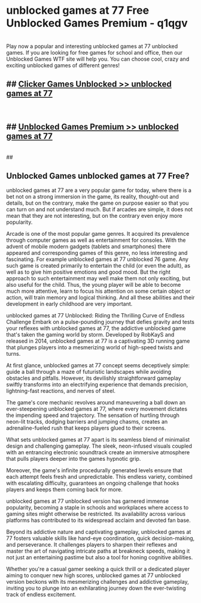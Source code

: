 # unblocked games at 77  Free Unblocked Games Premium - q1qgv <br>
<br>
Play now a popular and interesting unblocked games at 77 unblocked games. If you are looking for free games for school and office, then our Unblocked Games WTF site will help you. You can choose cool, crazy and exciting unblocked games of different genres!


## ##  [Clicker Games Unblocked >> unblocked games at 77](http://freeplayer.one?title=unblocked_games_at_77&ref=UGames)
  <br>

##  ## [Unblocked Games Premium >> unblocked games at 77](http://freeplayer.one?title=unblocked_games_at_77&ref=UGames)
  <br>
  ##



## Unblocked Games unblocked games at 77 Free?

unblocked games at 77 are a very popular game for today, where there is a bet not on a strong immersion in the game, its reality, thought-out and details, but on the contrary, make the game on purpose easier so that you can turn on and not understand much. But if arcades are simple, it does not mean that they are not interesting, but on the contrary even enjoy more popularity.

Arcade is one of the most popular game genres. It acquired its prevalence through computer games as well as entertainment for consoles. With the advent of mobile modern gadgets (tablets and smartphones) there appeared and corresponding games of this genre, no less interesting and fascinating. For example unblocked games at 77 unblocked 76 game. Any such game is created primarily to entertain the child (or even the adult), as well as to give him positive emotions and good mood. But the right approach to such entertainment may well make them not only exciting, but also useful for the child. Thus, the young player will be able to become much more attentive, learn to focus his attention on some certain object or action, will train memory and logical thinking. And all these abilities and their development in early childhood are very important.

unblocked games at 77 Unblocked: Riding the Thrilling Curve of Endless Challenge
Embark on a pulse-pounding journey that defies gravity and tests your reflexes with unblocked games at 77, the addictive unblocked game that's taken the gaming world by storm. Developed by RobKayS and released in 2014, unblocked games at 77 is a captivating 3D running game that plunges players into a mesmerizing world of high-speed twists and turns.

At first glance, unblocked games at 77 concept seems deceptively simple: guide a ball through a maze of futuristic landscapes while avoiding obstacles and pitfalls. However, its devilishly straightforward gameplay swiftly transforms into an electrifying experience that demands precision, lightning-fast reactions, and nerves of steel.

The game's core mechanic revolves around maneuvering a ball down an ever-steepening unblocked games at 77, where every movement dictates the impending speed and trajectory. The sensation of hurtling through neon-lit tracks, dodging barriers and jumping chasms, creates an adrenaline-fueled rush that keeps players glued to their screens.

What sets unblocked games at 77 apart is its seamless blend of minimalist design and challenging gameplay. The sleek, neon-infused visuals coupled with an entrancing electronic soundtrack create an immersive atmosphere that pulls players deeper into the games hypnotic grip.

Moreover, the game's infinite procedurally generated levels ensure that each attempt feels fresh and unpredictable. This endless variety, combined with escalating difficulty, guarantees an ongoing challenge that hooks players and keeps them coming back for more.

unblocked games at 77 unblocked version has garnered immense popularity, becoming a staple in schools and workplaces where access to gaming sites might otherwise be restricted. Its availability across various platforms has contributed to its widespread acclaim and devoted fan base.

Beyond its addictive nature and captivating gameplay, unblocked games at 77 fosters valuable skills like hand-eye coordination, quick decision-making, and perseverance. It challenges players to sharpen their reflexes and master the art of navigating intricate paths at breakneck speeds, making it not just an entertaining pastime but also a tool for honing cognitive abilities.

Whether you're a casual gamer seeking a quick thrill or a dedicated player aiming to conquer new high scores, unblocked games at 77 unblocked version beckons with its mesmerizing challenges and addictive gameplay, inviting you to plunge into an exhilarating journey down the ever-twisting track of endless excitement.
